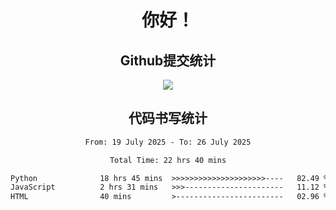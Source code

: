 <div align="center">
<h1>你好！</h1>

<h2>Github提交统计</h2>
<a href="https://github.com/ikun0014">
    <img src="https://github-readme-stats.vercel.app/api?username=ikun0014&include_all_commits=true&count_private=true&locale=cn&show_icons=true&bg_color=0,EC6C6C,FFD479,FFFC79,73FA79,73FDFF,D783FF"/>
  </a>
</div>

<div align="center">
<h2>代码书写统计</h2>
  
<!--START_SECTION:waka-->

```txt
From: 19 July 2025 - To: 26 July 2025

Total Time: 22 hrs 40 mins

Python              18 hrs 45 mins  >>>>>>>>>>>>>>>>>>>>>----   82.49 %
JavaScript          2 hrs 31 mins   >>>----------------------   11.12 %
HTML                40 mins         >------------------------   02.96 %
```

<!--END_SECTION:waka-->

</div>
